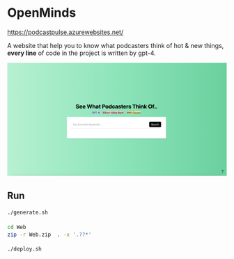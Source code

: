 # OpenMinds
https://podcastpulse.azurewebsites.net/

A website that help you to know what podcasters think of hot & new things, **every line** of code in the project is written by gpt-4.

![](Assets/index.jpg)

## Run
```bash
./generate.sh

cd Web
zip -r Web.zip  . -x '.??*'

./deploy.sh
```
